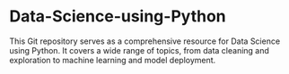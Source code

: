 # Data-Science-using-Python
This Git repository serves as a comprehensive resource for Data Science using Python. It covers a wide range of topics, from data cleaning and exploration to machine learning and model deployment.

